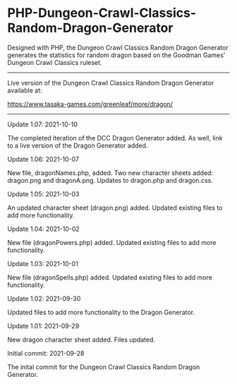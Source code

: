 # PHP-Dungeon-Crawl-Classics-Random-Dragon-Generator
Designed with PHP, the Dungeon Crawl Classics Random Dragon Generator generates the statistics for random dragon based on the Goodman Games’ Dungeon Crawl Classics ruleset.

------------------

Live version of the Dungeon Crawl Classics Random Dragon Generator available at:

https://www.tasaka-games.com/greenleaf/more/dragon/



-------------------



Update 1.07: 2021-10-10

The completed iteration of the DCC Dragon Generator added.  As well, link to a live version of the Dragon Generator added.


Update 1.06: 2021-10-07

New file, dragonNames.php, added.  Two new character sheets added: dragon.png and dragonA.png.  Updates to dragon.php and dragon.css.



Update 1.05: 2021-10-03

An updated character sheet (dragon.png) added.  Updated existing files to add more functionality.



Update 1.04: 2021-10-02

New file (dragonPowers.php) added.  Updated existing files to add more functionality.



Update 1.03: 2021-10-01

New file (dragonSpells.php) added.  Updated existing files to add more functionality.



Update 1.02: 2021-09-30

Updated files to add more functionality to the Dragon Generator.


Update 1.01: 2021-09-29

New dragon character sheet added.  Files updated.



Initial commit: 2021-09-28

The inital commit for the Dungeon Crawl Classics Random Dragon Generator.
